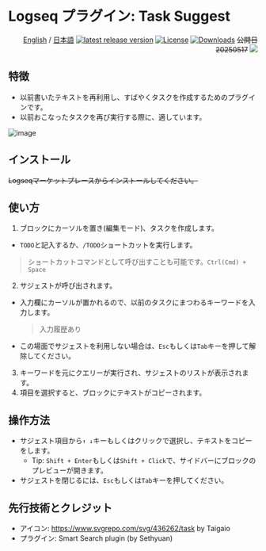# Logseq プラグイン: Task Suggest

<div align="right">
 
[English](https://github.com/YU000jp/logseq-plugin-task-suggest) / [日本語](https://github.com/YU000jp/logseq-plugin-task-suggest/blob/master/README.ja.md) [![latest release version](https://img.shields.io/github/v/release/YU000jp/logseq-plugin-task-suggest)](https://github.com/YU000jp/logseq-plugin-task-suggest/releases) [![License](https://img.shields.io/github/license/YU000jp/logseq-plugin-task-suggest?color=blue)](https://github.com/YU000jp/logseq-plugin-task-suggest/LICENSE) [![Downloads](https://img.shields.io/github/downloads/YU000jp/logseq-plugin-task-suggest/total.svg)](https://github.com/YU000jp/logseq-plugin-task-suggest/releases)
 ~~公開日 20250517~~ <a href="https://www.buymeacoffee.com/yu000japan"><img src="https://img.buymeacoffee.com/button-api/?text=Buy me a pizza&emoji=🍕&slug=yu000japan&button_colour=FFDD00&font_colour=000000&font_family=Poppins&outline_colour=000000&coffee_colour=ffffff" /></a>
 </div>
 
## 特徴

- 以前書いたテキストを再利用し、すばやくタスクを作成するためのプラグインです。
- 以前おこなったタスクを再び実行する際に、適しています。

![image](https://github.com/user-attachments/assets/2c51dc5a-1650-4e5f-af62-8fb7d7ff6ab8)

## インストール

~~Logseqマーケットプレースからインストールしてください。~~


## 使い方

1. ブロックにカーソルを置き(編集モード)、タスクを作成します。
  - `TODO`と記入するか、`/TODO`ショートカットを実行します。
  > ショートカットコマンドとして呼び出すことも可能です。`Ctrl(Cmd) + Space`
2. サジェストが呼び出されます。
  - 入力欄にカーソルが置かれるので、以前のタスクにまつわるキーワードを入力します。
    > 入力履歴あり
  - この場面でサジェストを利用しない場合は、`Esc`もしくは`Tab`キーを押して解除してください。
3. キーワードを元にクエリーが実行され、サジェストのリストが表示されます。
4. 項目を選択すると、ブロックにテキストがコピーされます。


## 操作方法

- サジェスト項目から`↑ ↓`キーもしくはクリックで選択し、テキストをコピーをします。
  - Tip: `Shift + Enter`もしくは`Shift + Click`で、サイドバーにブロックのプレビューが開きます。
- サジェストを閉じるには、`Esc`もしくは`Tab`キーを押してください。

## 先行技術とクレジット

- アイコン: https://www.svgrepo.com/svg/436262/task by Taigaio
- プラグイン: Smart Search plugin (by Sethyuan)
